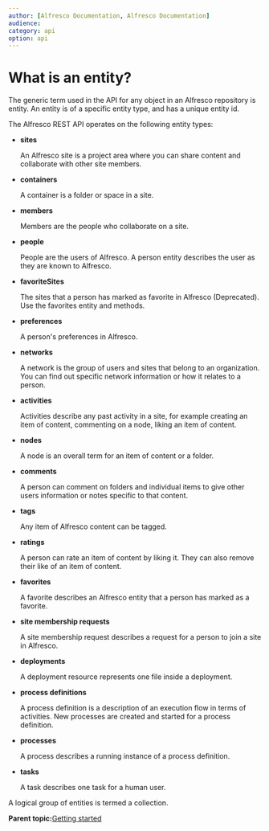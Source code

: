 ```yaml
---
author: [Alfresco Documentation, Alfresco Documentation]
audience: 
category: api
option: api
---
```


# What is an entity?

The generic term used in the API for any object in an Alfresco repository is entity. An entity is of a specific entity type, and has a unique entity id.

The Alfresco REST API operates on the following entity types:

-   **sites**

    An Alfresco site is a project area where you can share content and collaborate with other site members.

-   **containers**

    A container is a folder or space in a site.

-   **members**

    Members are the people who collaborate on a site.

-   **people**

    People are the users of Alfresco. A person entity describes the user as they are known to Alfresco.

-   **favoriteSites**

    The sites that a person has marked as favorite in Alfresco \(Deprecated\). Use the favorites entity and methods.

-   **preferences**

    A person's preferences in Alfresco.

-   **networks**

    A network is the group of users and sites that belong to an organization. You can find out specific network information or how it relates to a person.

-   **activities**

    Activities describe any past activity in a site, for example creating an item of content, commenting on a node, liking an item of content.

-   **nodes**

    A node is an overall term for an item of content or a folder.

-   **comments**

    A person can comment on folders and individual items to give other users information or notes specific to that content.

-   **tags**

    Any item of Alfresco content can be tagged.

-   **ratings**

    A person can rate an item of content by liking it. They can also remove their like of an item of content.

-   **favorites**

    A favorite describes an Alfresco entity that a person has marked as a favorite.

-   **site membership requests**

    A site membership request describes a request for a person to join a site in Alfresco.

-   **deployments**

    A deployment resource represents one file inside a deployment.

-   **process definitions**

    A process definition is a description of an execution flow in terms of activities. New processes are created and started for a process definition.

-   **processes**

    A process describes a running instance of a process definition.

-   **tasks**

    A task describes one task for a human user.


A logical group of entities is termed a collection.

**Parent topic:**[Getting started](../../../pra/1/concepts/pra-getting-started.md)

